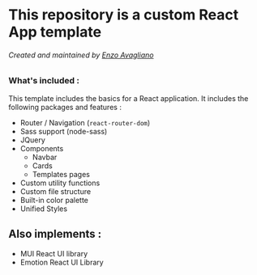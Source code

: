 # This repository is a custom React App template

###### Created and maintained by [Enzo Avagliano](https://github.com/eloxfire)


### What's included :
This template includes the basics for a React application. It includes the following packages and features :

- Router / Navigation (`react-router-dom`)
- Sass support (node-sass)
- JQuery
- Components
  - Navbar
  - Cards
  - Templates pages
- Custom utility functions
- Custom file structure
- Built-in color palette
- Unified Styles

## Also implements :
- MUI React UI library
- Emotion React UI Library
